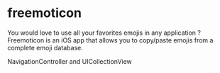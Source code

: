 # freemoticon
You would love to use all your favorites emojis in any application ?
Freemoticon is an iOS app that allows you to copy/paste emojis from a complete emoji database.

NavigationController and UICollectionView

